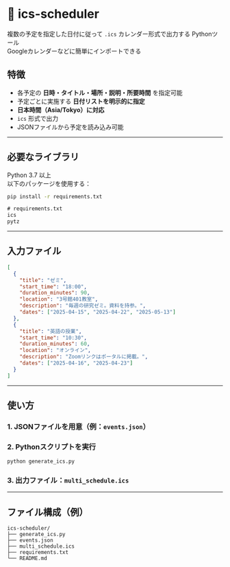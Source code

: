 # 📅 ics-scheduler

複数の予定を指定した日付に従って `.ics` カレンダー形式で出力する Pythonツール  
Googleカレンダーなどに簡単にインポートできる

## 特徴

- 各予定の **日時・タイトル・場所・説明・所要時間** を指定可能
- 予定ごとに実施する **日付リストを明示的に指定**
- **日本時間（Asia/Tokyo）に対応**
- `ics` 形式で出力
- JSONファイルから予定を読み込み可能

---

## 必要なライブラリ

Python 3.7 以上  
以下のパッケージを使用する：

```bash
pip install -r requirements.txt
```

```txt
# requirements.txt
ics
pytz
```

---

## 入力ファイル

```json
[
  {
    "title": "ゼミ",
    "start_time": "18:00",
    "duration_minutes": 90,
    "location": "3号館401教室",
    "description": "毎週の研究ゼミ。資料を持参。",
    "dates": ["2025-04-15", "2025-04-22", "2025-05-13"]
  },
  {
    "title": "英語の授業",
    "start_time": "10:30",
    "duration_minutes": 60,
    "location": "オンライン",
    "description": "Zoomリンクはポータルに掲載。",
    "dates": ["2025-04-16", "2025-04-23"]
  }
]
```

---

## 使い方

### 1. JSONファイルを用意（例：`events.json`）

### 2. Pythonスクリプトを実行

```bash
python generate_ics.py
```

### 3. 出力ファイル：`multi_schedule.ics`

---

## ファイル構成（例）

```
ics-scheduler/
├── generate_ics.py
├── events.json
├── multi_schedule.ics
├── requirements.txt
└── README.md
```
